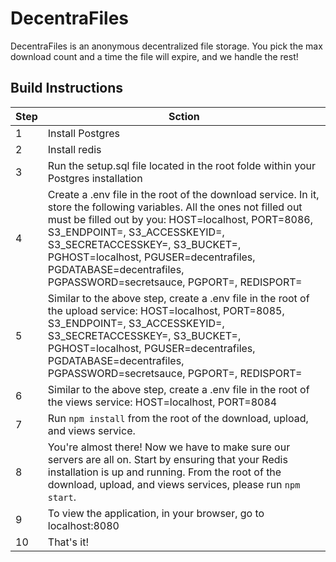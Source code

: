 # DecentraFiles

DecentraFiles is an anonymous decentralized file storage. You pick the max download count and a time the file will expire, and we handle the rest!

## Build Instructions

| Step | Sction                                                                                                                                               |
| ---- | ---------------------------------------------------------------------------------------------------------------------------------------------------- |
| 1    | Install Postgres                                                                                                                                     |
| 2    | Install redis                                                                                                                                        |
| 3    | Run the setup.sql file located in the root folde within your Postgres installation                                                                   |
| 4    | Create a .env file in the root of the download service. In it, store the following variables. All the ones not filled out must be filled out by you: HOST=localhost, PORT=8086, S3_ENDPOINT=, S3_ACCESSKEYID=, S3_SECRETACCESSKEY=, S3_BUCKET=, PGHOST=localhost, PGUSER=decentrafiles, PGDATABASE=decentrafiles, PGPASSWORD=secretsauce, PGPORT=, REDISPORT= |
| 5    | Similar to the above step, create a .env file in the root of the upload service: HOST=localhost, PORT=8085, S3_ENDPOINT=, S3_ACCESSKEYID=, S3_SECRETACCESSKEY=, S3_BUCKET=, PGHOST=localhost, PGUSER=decentrafiles, PGDATABASE=decentrafiles, PGPASSWORD=secretsauce, PGPORT=, REDISPORT= |
| 6    | Similar to the above step, create a .env file in the root of the views service: HOST=localhost, PORT=8084 |
| 7    | Run `npm install` from the root of the download, upload, and views service. |
| 8    | You're almost there! Now we have to make sure our servers are all on. Start by ensuring that your Redis installation is up and running. From the root of the download, upload, and views services, please run `npm start`. |
| 9    | To view the application, in your browser, go to localhost:8080 |
| 10    | That's it! |
